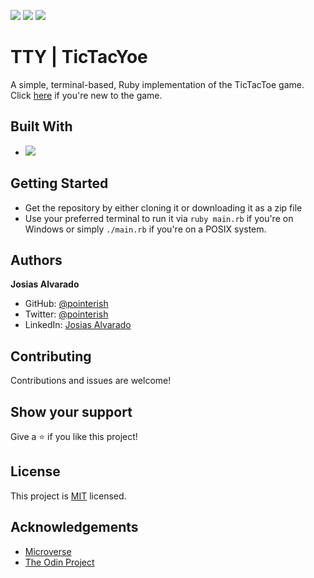 ![](https://img.shields.io/badge/Microverse-blueviolet)
![](https://img.shields.io/badge/TicTacToe-purple)
![](https://img.shields.io/badge/Ruby-red)

# TTY | TicTacYoe
A simple, terminal-based, Ruby implementation of the TicTacToe game.
Click [here](https://en.wikipedia.org/wiki/Tic-tac-toe) if you're new to the game.

## Built With

- ![](https://img.shields.io/badge/RubyOOP-red)


##  Getting Started

- Get the repository by either cloning it or downloading it as a zip file
- Use your preferred terminal to run it via `ruby main.rb` if you're on Windows or simply `./main.rb` if you're on a POSIX system.

## Authors

**Josias Alvarado**

- GitHub: [@pointerish](https://github.com/pointerish)
- Twitter: [@pointerish](https://twitter.com/pointerish)
- LinkedIn: [Josias Alvarado](https://www.linkedin.com/in/josias-alvarado-80901878/)

##  Contributing

Contributions and issues are welcome!

## Show your support

Give a ⭐️ if you like this project!

## License

This project is [MIT](./LICENSE) licensed.

## Acknowledgements

- [Microverse](https://microverse.org)
- [The Odin Project](https://www.theodinproject.com/)
